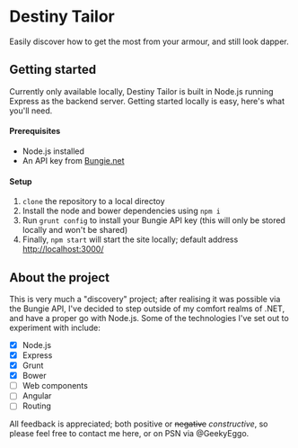 # Destiny Tailor

Easily discover how to get the most from your armour, and still look dapper.

## Getting started

Currently only available locally, Destiny Tailor is built in Node.js running Express as the backend server. Getting started locally is easy, here's what you'll need.

#### Prerequisites
* Node.js installed
* An API key from [Bungie.net](https://www.bungie.net/en/User/API)

#### Setup
1. `clone` the repository to a local directoy
1. Install the node and bower dependencies using `npm i`
2. Run `grunt config` to install your Bungie API key (this will only be stored locally and won't be shared)
3. Finally, `npm start` will start the site locally; default address [http://localhost:3000/](http://localhost:3000/)

## About the project

This is very much a "discovery" project; after realising it was possible via the Bungie API, I've decided to step outside of my comfort realms of .NET, and have a proper go with Node.js. Some of the technologies I've set out to experiment with include:
- [x] Node.js
- [x] Express
- [x] Grunt
- [x] Bower
- [ ] Web components
- [ ] Angular
- [ ] Routing

All feedback is appreciated; both positive or ~~negative~~ *constructive*, so please feel free to contact me here, or on PSN via @GeekyEggo.